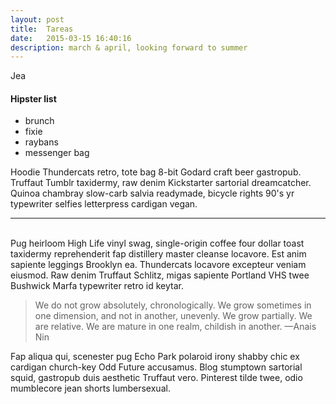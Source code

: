 ```yaml
---
layout: post
title:  Tareas
date:   2015-03-15 16:40:16
description: march & april, looking forward to summer
---
```

Jea

#### Hipster list
<ul>
	<li>brunch</li>
	<li>fixie</li>
	<li>raybans</li>
	<li>messenger bag</li>
</ul>

Hoodie Thundercats retro, tote bag 8-bit Godard craft beer gastropub. Truffaut Tumblr taxidermy, raw denim Kickstarter sartorial dreamcatcher. Quinoa chambray slow-carb salvia readymade, bicycle rights 90's yr typewriter selfies letterpress cardigan vegan. 

<hr>
<br/>
Pug heirloom High Life vinyl swag, single-origin coffee four dollar toast taxidermy reprehenderit fap distillery master cleanse locavore. Est anim sapiente leggings Brooklyn ea. Thundercats locavore excepteur veniam eiusmod. Raw denim Truffaut Schlitz, migas sapiente Portland VHS twee Bushwick Marfa typewriter retro id keytar. 

<blockquote>
	We do not grow absolutely, chronologically. We grow sometimes in one dimension, and not in another, unevenly. We grow partially. We are relative. We are mature in one realm, childish in another. 
	—Anais Nin
</blockquote>

Fap aliqua qui, scenester pug Echo Park polaroid irony shabby chic ex cardigan church-key Odd Future accusamus. Blog stumptown sartorial squid, gastropub duis aesthetic Truffaut vero. Pinterest tilde twee, odio mumblecore jean shorts lumbersexual.
